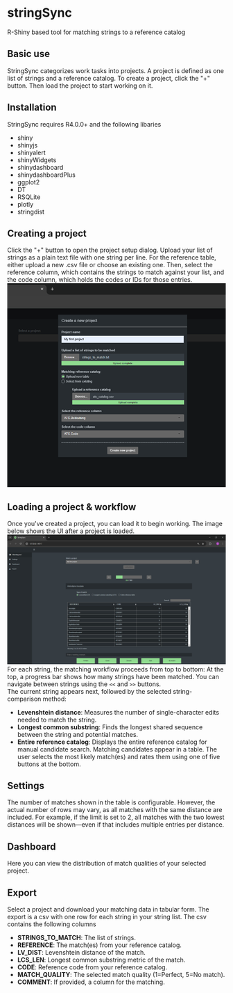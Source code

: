 # stringSync
R-Shiny based tool for matching strings to a reference catalog

## Basic use
StringSync categorizes work tasks into projects. A project is defined as one list of strings and a reference catalog.
To create a project, click the "+" button. Then load the project to start working on it.

## Installation
StringSync requires R4.0.0+ and the following libaries
- shiny  
- shinyjs  
- shinyalert  
- shinyWidgets  
- shinydashboard  
- shinydashboardPlus  
- ggplot2  
- DT  
- RSQLite  
- plotly  
- stringdist

## Creating a project
Click the "+" button to open the project setup dialog. Upload your list of strings as a plain text file with one string per line.
For the reference table, either upload a new .csv file or choose an existing one.
Then, select the reference column, which contains the strings to match against your list, and the code column, which holds the codes or IDs for those entries.
![Alt text](screenshots/1_project_setup.png)

## Loading a project & workflow
Once you've created a project, you can load it to begin working.
The image below shows the UI after a project is loaded.
![Alt text](screenshots/2_workflow.png)
For each string, the matching workflow proceeds from top to bottom:
At the top, a progress bar shows how many strings have been matched. You can navigate between strings using the `<<` and `>>` buttons.  
The current string appears next, followed by the selected string-comparison method:
- **Levenshtein distance**: Measures the number of single-character edits needed to match the string.  
- **Longest common substring**: Finds the longest shared sequence between the string and potential matches.  
- **Entire reference catalog**: Displays the entire reference catalog for manual candidate search. 
Matching candidates appear in a table. The user selects the most likely match(es) and rates them using one of five buttons at the bottom.

## Settings
The number of matches shown in the table is configurable. However, the actual number of rows may vary, as all matches with the same distance are included. For example, if the limit is set to 2, all matches with the two lowest distances will be shown—even if that includes multiple entries per distance.

## Dashboard
Here you can view the distribution of match qualities of your selected project.

## Export
Select a project and download your matching data in tabular form.
The export is a csv with one row for each string in your string list.
The csv contains the following columns
- **STRINGS_TO_MATCH**: The list of strings.
- **REFERENCE**: The match(es) from your reference catalog.
- **LV_DIST**: Levenshtein distance of the match.
- **LCS_LEN**: Longest common substring metric of the match.
- **CODE**: Reference code from your reference catalog.
- **MATCH_QUALITY**: The selected match quality (1=Perfect, 5=No match).
- **COMMENT**: If provided, a column for the matching.
